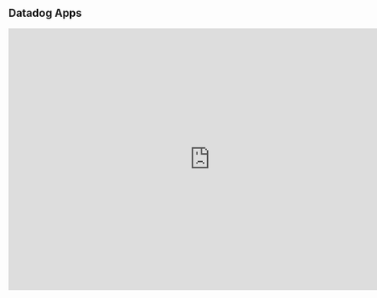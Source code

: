 ## Datadog Apps

<iframe src="https://a.cl.ly/eDuwD7m0?embed=true" frameborder="0" allowtransparency="true" allowfullscreen="allowfullscreen" data-frame-src="https://a.cl.ly/eDuwD7m0?embed=true" style="border: none; width:800px; height:520px;"></iframe>
